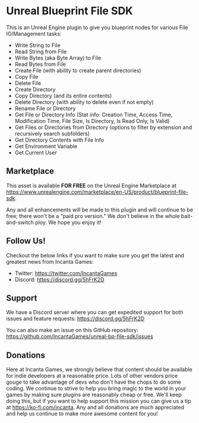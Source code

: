 # Unreal Blueprint File SDK

This is an Unreal Engine plugin to give you blueprint nodes for various File IO/Management tasks:

- Write String to File
- Read String from File
- Write Bytes (aka Byte Array) to File
- Read Bytes from File
- Create File (with ability to create parent directories)
- Copy File
- Delete File
- Create Directory
- Copy Directory (and its entire contents)
- Delete Directory (with ability to delete even if not empty)
- Rename File or Directory
- Get File or Directory Info (Stat info: Creation Time, Access Time, Modification Time, File Size, Is Directory, Is Read Only, Is Valid)
- Get Files or Directories from Directory (options to filter by extension and recursively search subfolders)
- Get Directory Contents with File Info
- Get Environment Variable
- Get Current User

## Marketplace

This asset is available **FOR FREE** on the Unreal Engine Marketplace at https://www.unrealengine.com/marketplace/en-US/product/blueprint-file-sdk.

Any and all enhancements will be made to this plugin and will continue to be free; there won't be a "paid pro version." We don't believe in the whole bait-and-switch ploy. We hope you enjoy it!

## Follow Us!

Checkout the below links if you want to make sure you get the latest and greatest news from Incanta Games:
- Twitter: https://twitter.com/IncantaGames
- Discord: https://discord.gg/5hFrK2D

## Support

We have a Discord server where you can get expedited support for both issues and feature requests: https://discord.gg/5hFrK2D

You can also make an issue on this GitHub repository: https://github.com/IncantaGames/unreal-bp-file-sdk/issues

## Donations

Here at Incanta Games, we strongly believe that content should be available for indie developers at a reasonable price. Lots of other vendors price gouge to take advantage of devs who don't have the chops to do some coding. We continue to strive to help you bring magic to the world in your games by making sure plugins are reasonably cheap or free. We'll keep doing this, but if you want to help support this mission you can give us a tip at https://ko-fi.com/incanta. Any and all donations are much appreciated and help us continue to make more awesome content for you!
